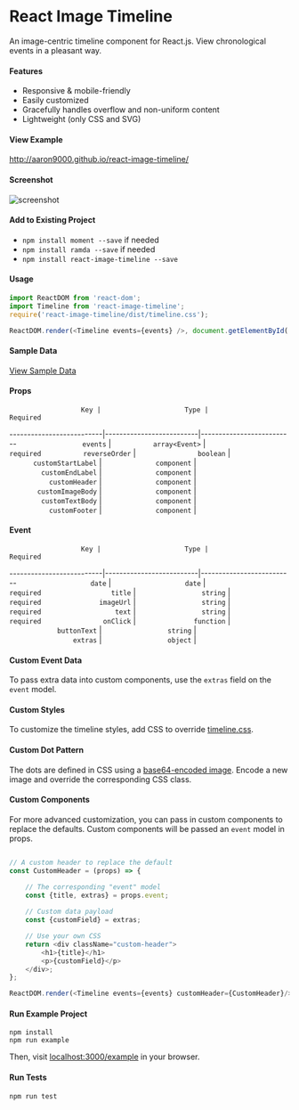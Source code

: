 # React Image Timeline

An image-centric timeline component for React.js. View chronological events in a pleasant way. 


#### Features
- Responsive & mobile-friendly
- Easily customized
- Gracefully handles overflow and non-uniform content
- Lightweight (only CSS and SVG)


#### View Example 
http://aaron9000.github.io/react-image-timeline/


#### Screenshot
![screenshot](https://github.com/aaron9000/react-image-timeline/blob/master/assets/screenshot.png)


#### Add to Existing Project
- `npm install moment --save` if needed
- `npm install ramda --save` if needed
- `npm install react-image-timeline --save`


#### Usage
```js
import ReactDOM from 'react-dom';
import Timeline from 'react-image-timeline';
require('react-image-timeline/dist/timeline.css');

ReactDOM.render(<Timeline events={events} />, document.getElementById('root'));
```

#### Sample Data
[View Sample Data](https://gist.github.com/aaron9000/ca9600c9fc2e8c4b9a503b5789413852)


#### Props
                      Key |                     Type |                 Required
--------------------------|--------------------------|--------------------------
 `                events` | `          array<Event>` | `              required`
 `          reverseOrder` | `               boolean` |                         
 `      customStartLabel` | `             component` |                         
 `        customEndLabel` | `             component` |                         
 `          customHeader` | `             component` |                         
 `       customImageBody` | `             component` |                         
 `        customTextBody` | `             component` |                         
 `          customFooter` | `             component` |                         


#### Event
                      Key |                     Type |                 Required
--------------------------|--------------------------|--------------------------
 `                  date` | `                  date` | `              required`
 `                 title` | `                string` | `              required`
 `              imageUrl` | `                string` | `              required`
 `                  text` | `                string` | `              required`
 `               onClick` | `              function` |                         
 `            buttonText` | `                string` |                         
 `                extras` | `                object` |                         

#### Custom Event Data
To pass extra data into custom components, use the `extras` field on the `event` model.

#### Custom Styles
To customize the timeline styles, add CSS to override [timeline.css](https://github.com/aaron9000/react-image-timeline/blob/master/lib/timeline.css). 

#### Custom Dot Pattern
The dots are defined in CSS using a [base64-encoded image](https://www.base64-image.de/). Encode a new image and override the corresponding CSS class.

#### Custom Components
For more advanced customization, you can pass in custom components to replace the defaults. Custom components will be passed an `event` model in props.
```js

// A custom header to replace the default
const CustomHeader = (props) => {

    // The corresponding "event" model
    const {title, extras} = props.event;
    
    // Custom data payload
    const {customField} = extras;

    // Use your own CSS
    return <div className="custom-header">
        <h1>{title}</h1>
        <p>{customField}</p>
    </div>;
};

ReactDOM.render(<Timeline events={events} customHeader={CustomHeader}/>, document.getElementById('root'));
```

#### Run Example Project
```
npm install
npm run example
```
Then, visit [localhost:3000/example](http://localhost:3000/example) in your browser.

#### Run Tests
```
npm run test
```

